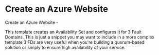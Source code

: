 # Create an Azure Website

Create an Azure Website  - <a href=httpsportal.azure.com#createMicrosoft.Templateurihttps%3A%2F%2Fraw.githubusercontent.com%2FAzure%2Fazure-quickstart-templates%2Fmaster%2F101-create-availability-set-3FDs%2Fazuredeploy.json target=_blank
    img src=httpazuredeploy.netdeploybutton.png >
</a>

This template creates an Availability Set and configures it for 3 Fault Domains. This is just a snippet you may want to include in a more complex template 3 FDs are very useful when you're building a quorum-based solution or simply to ensure high availability of your service.


